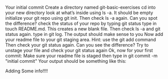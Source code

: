 Your initial commit
Create a directory named git-basic-exercises
cd into your new directory
look at what’s inside using ls -a. It should be empty
initialize your git repo using git init. Then check ls -a again. Can you spot the difference?
check the status of your repo by typing git status
type in touch README.md. This creates a new blank file. Then check ls -a and git status again.
type in git log. The output should make sense to you
Now add your readme file to your git staging area. Hint: use the git add command
Then check your git status again. Can you see the difference?
Try to unstage your file and check your git status again
Ok, now for your first commit: Make sure your readme file is staged then type in git commit -m "initial commit" Your output should be something like this:

Adding Some info!!!!